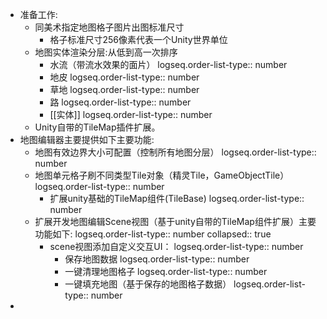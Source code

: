 - 准备工作:
	- 同美术指定地图格子图片出图标准尺寸
		- 格子标准尺寸256像素代表一个Unity世界单位
	- 地图实体渲染分层:从低到高一次排序
		- 水流（带流水效果的面片）
		  logseq.order-list-type:: number
		- 地皮
		  logseq.order-list-type:: number
		- 草地
		  logseq.order-list-type:: number
		- 路
		  logseq.order-list-type:: number
		- [[实体]]
		  logseq.order-list-type:: number
	- Unity自带的TileMap插件扩展。
- 地图编辑器主要提供如下主要功能:
	- 地图有效边界大小可配置（控制所有地图分层）
	  logseq.order-list-type:: number
	- 地图单元格子刷不同类型Tile对象（精灵Tile，GameObjectTile）
	  logseq.order-list-type:: number
		- 扩展unity基础的TileMap组件(TileBase)
		  logseq.order-list-type:: number
	- 扩展开发地图编辑Scene视图（基于unity自带的TileMap组件扩展）主要功能如下:
	  logseq.order-list-type:: number
	  collapsed:: true
		- scene视图添加自定义交互UI：
		  logseq.order-list-type:: number
			- 保存地图数据
			  logseq.order-list-type:: number
			- 一键清理地图格子
			  logseq.order-list-type:: number
			- 一键填充地图（基于保存的地图格子数据）
			  logseq.order-list-type:: number
-